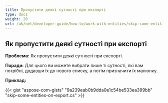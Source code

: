 ```yaml
---
title: Пропустити деякі сутності при експорті
type: docs
weight: 20
url: /uk/net/developer-guide/how-to/work-with-entities/skip-some-entities-on-export/
---
```



## **Як пропустити деякі сутності при експорті**

**Проблема:** Як пропустити деякі сутності при експорті.

**Поради:** Для цього ви можете вибрати лише ті сутності, які вам потрібні, додавши їх до нового списку, а потім призначити їх малюнку.

**Приклад:**

{{< gist "aspose-com-gists" "9a239eab0b9dda0e1c54be533ea399bb" "skip-some-entities-on-export.cs" >}}
